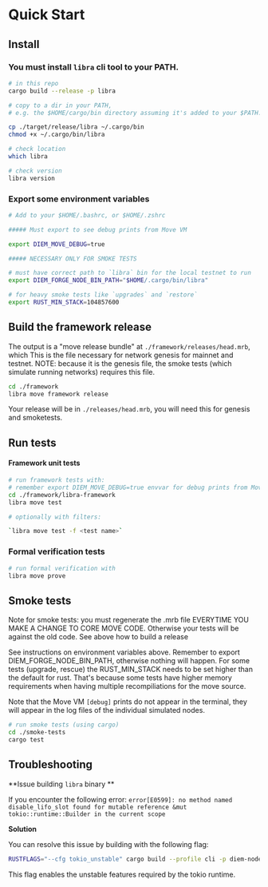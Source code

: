 # Quick Start

## Install

### You must install `libra` cli tool to your PATH.

```bash
# in this repo
cargo build --release -p libra

# copy to a dir in your PATH,
# e.g. the $HOME/cargo/bin directory assuming it's added to your $PATH.

cp ./target/release/libra ~/.cargo/bin
chmod +x ~/.cargo/bin/libra

# check location
which libra

# check version
libra version
```

### Export some environment variables
```bash
# Add to your $HOME/.bashrc, or $HOME/.zshrc

##### Must export to see debug prints from Move VM

export DIEM_MOVE_DEBUG=true

##### NECESSARY ONLY FOR SMOKE TESTS

# must have correct path to `libra` bin for the local testnet to run
export DIEM_FORGE_NODE_BIN_PATH="$HOME/.cargo/bin/libra"

# for heavy smoke tests like `upgrades` and `restore`
export RUST_MIN_STACK=104857600
```

## Build the framework release
The output is a "move release bundle" at `./framework/releases/head.mrb`, which 
This is the file necessary for network genesis for mainnet and testnet.
NOTE: because it is the genesis file, the smoke tests (which simulate running networks) requires this file. 


```bash
cd ./framework
libra move framework release
```

Your release will be in `./releases/head.mrb`, you will need this for genesis and smoketests.



## Run tests

#### Framework unit tests

```bash
# run framework tests with:
# remember export DIEM_MOVE_DEBUG=true envvar for debug prints from Move VM
cd ./framework/libra-framework
libra move test

# optionally with filters:

`libra move test -f <test name>`
```

### Formal verification tests

```bash
# run formal verification with
libra move prove
```

## Smoke tests

Note for smoke tests: you must regenerate the .mrb file EVERYTIME YOU MAKE A CHANGE TO CORE MOVE CODE. Otherwise your tests will be against the old code. See above how to build a release

See instructions on environment variables above. Remember to export DIEM_FORGE_NODE_BIN_PATH, otherwise nothing will happen. For some tests (upgrade, rescue) the RUST_MIN_STACK needs to be set higher than the default for rust. That's because some tests have higher memory requirements when having multiple recompiliations for the move source.

Note that the Move VM `[debug]` prints do not appear in the terminal, they will appear in the log files of the individual simulated nodes.

```bash
# run smoke tests (using cargo)
cd ./smoke-tests
cargo test
```


## Troubleshooting

**Issue building `libra` binary **

If you encounter the following error:
`error[E0599]: no method named disable_lifo_slot found for mutable reference &mut tokio::runtime::Builder in the current scope`

**Solution**

You can resolve this issue by building with the following flag:

```bash
RUSTFLAGS="--cfg tokio_unstable" cargo build --profile cli -p diem-node --target-dir ~/.cargo/bin
```

This flag enables the unstable features required by the tokio runtime.
